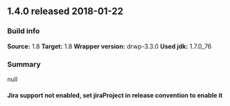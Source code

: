 ## 1.4.0 released 2018-01-22 
### Build info 
**Source:** 1.8 
**Target:** 1.8 
**Wrapper version:** drwp-3.3.0 
**Used jdk:** 1.7.0_76

### Summary 
null
#### Jira support not enabled, set jiraProject in release convention to enable it 
